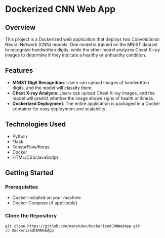 # Dockerized CNN Web App

## Overview
This project is a Dockerized web application that deploys two Convolutional Neural Network (CNN) models. One model is trained on the MNIST dataset to recognize handwritten digits,
while the other model analyzes Chest X-ray images to determine if they indicate a healthy or unhealthy condition.

## Features
- **MNIST Digit Recognition**: Users can upload images of handwritten digits, and the model will classify them.
- **Chest X-ray Analysis**: Users can upload Chest X-ray images, and the model will predict whether the image shows signs of health or illness.
- **Dockerized Deployment**: The entire application is packaged in a Docker container for easy deployment and scalability.

## Technologies Used
- Python
- Flask
- TensorFlow/Keras
- Docker
- HTML/CSS/JavaScript

## Getting Started

### Prerequisites
- Docker installed on your machine
- Docker Compose (if applicable)

### Clone the Repository
```bash
git clone https://github.com/marykdev/DockerizedCNNWebApp.git
cd DockerizedCNNWebApp
